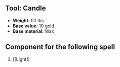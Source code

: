 ## Tool: Candle

- **Weight:** 0.1 lbs
- **Base value:** 10 gold
- **Base material:** Wax

## Component for the following spell

1. [[Light]]
